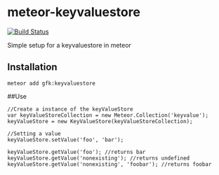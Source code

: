 meteor-keyvaluestore 
====================
[![Build Status](https://secure.travis-ci.org/gfk-ba/meteor-keyvaluestore.png)](http://travis-ci.org/gfk-ba/meteor-keyvaluestore)

Simple setup for a keyvaluestore in meteor

## Installation

```
meteor add gfk:keyvaluestore
```

##Use

```
//Create a instance of the keyValueStore
var keyValueStoreCollection = new Meteor.Collection('keyvalue');
keyValueStore = new KeyValueStore(keyValueStoreCollection);

//Setting a value
keyValueStore.setValue('foo', 'bar');

keyValueStore.getValue('foo'); //returns bar
keyValueStore.getValue('nonexisting'); //returns undefined
keyValueStore.getValue('nonexisting', 'foobar'); //returns foobar

```
